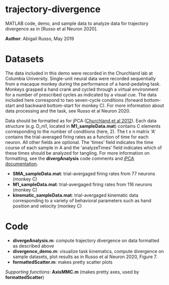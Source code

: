 # trajectory-divergence
MATLAB code, demo, and sample data to analyze data for trajectory divergence as in [Russo et al Neuron 2020].

**Author**: Abigail Russo, May 2019

# Datasets
The data included in this demo were recorded in the Churchland lab at Columbia University. Single-unit neural data were  recorded sequentially from a macaque monkey during the performance of a hand-pedaling task. Monkeys grasped a hand crank and cycled through a virtual environment for a number of prescribed cycles as indicated by a visual cue. The data included here correspond to two seven-cycle conditions (forward bottom-start and backward bottom-start for monkey C).  For more information about data processing and the task, see Russo et al  Neuron 2020.

Data should be formatted as for jPCA ([Churchland et al 2012](https://www.nature.com/articles/nature11129)). Each data structure (e.g. D_m1, located in **M1_sampleData.mat**) contains C elements corresponding to the number of conditions (here, 2). The t x n matrix 'A' contains the trial-averaged firing rates as a function of time for each neuron. All other fields are optional. The 'times' field indicates the time course of each sample in A and the 'analyzeTimes' field indicates which of these times should be analyzed for tangling. For more information on formatting, see the **divergAnalysis** code comments and [jPCA documentation](https://www.dropbox.com/sh/2q3m5fqfscwf95j/AAC3WV90hHdBgz0Np4RAKJpYa?dl=0&preview=NOTES.pdf).

* **SMA_sampleData.mat**: trial-avergaged firing rates from 77 neurons (monkey C)
* **M1_sampleData.mat**: trial-avergaged firing rates from 116 neurons (monkey C)
* **kinematic_sampleData.mat**: trial-avergaged kinematic data corresponding to a variety of behavioral parameters such as hand position and velocity (monkey C)

# Code

* **divergeAnalysis.m**: compute trajectory divergence on data formatted as described above
* **divergence_demo.m**: visualize task kinematics, compute divergence on sample datasets, plot results as in Russo et al Neuron 2020, Figure 7.
* **formattedScatter.m**: makes pretty scatter plots

*Supporting functions*: **AxisMMC.m** (makes pretty axes, used by **formattedScatter**)

